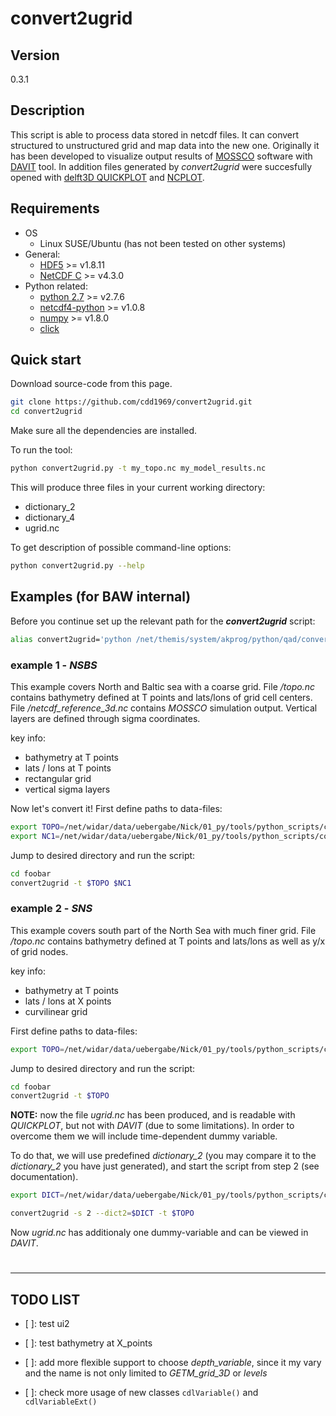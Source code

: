 # convert2ugrid
## Version
0.3.1

## Description
This script is able to process data stored in netcdf files. It can convert structured to unstructured grid and map data into the new one. Originally it has been developed to visualize output results of [MOSSCO](http://www.mossco.de/) software with [DAVIT](http://www.smileconsult.de/index.php?article_id=26&clang=1) tool. In addition files generated by *convert2ugrid* were succesfully opened with [delft3D QUICKPLOT](http://oss.deltares.nl/web/delft3d) and [NCPLOT](http://wiki.baw.de/methoden/index.php5/NCPLOT).

## Requirements

* OS
    * Linux SUSE/Ubuntu (has not been tested on other systems)
* General:
    * [HDF5](https://www.hdfgroup.org/HDF5/) >= v1.8.11
    * [NetCDF C](https://github.com/Unidata/netcdf-c) >= v4.3.0
* Python related:
    * [python 2.7](https://www.python.org/) >= v2.7.6
    * [netcdf4-python](https://github.com/Unidata/netcdf4-python) >= v1.0.8
    * [numpy](http://www.numpy.org/) >= v1.8.0
    * [click](http://click.pocoo.org/6/)


## Quick start
Download source-code from this page.
```sh
git clone https://github.com/cdd1969/convert2ugrid.git
cd convert2ugrid
```
Make sure all the dependencies are installed.

To run the tool:
```sh
python convert2ugrid.py -t my_topo.nc my_model_results.nc
```
This will produce three files in your current working directory:
* dictionary_2
* dictionary_4
* ugrid.nc

To get description of possible command-line options:
```sh
python convert2ugrid.py --help
```    

## Examples (for BAW internal)
Before you continue set up the relevant path for the ***convert2ugrid*** script:
```sh
alias convert2ugrid='python /net/themis/system/akprog/python/qad/convert2ugrid/convert2ugrid.py'
```
### example 1 - *NSBS*
This example covers North and Baltic sea with a coarse grid. File */topo.nc* contains bathymetry defined at T points and lats/lons of grid cell centers. File */netcdf_reference_3d.nc* contains *MOSSCO* simulation output. Vertical layers are defined through sigma coordinates.

key info:
- bathymetry at T points
- lats / lons at T points
- rectangular grid
- vertical sigma layers

Now let's convert it! First define paths to data-files:
```sh
export TOPO=/net/widar/data/uebergabe/Nick/01_py/tools/python_scripts/convert2ugrid/examples/1_nsbs/data/topo.nc
export NC1=/net/widar/data/uebergabe/Nick/01_py/tools/python_scripts/convert2ugrid/examples/1_nsbs/data/netcdf_reference_3d.nc
```
Jump to desired directory and run the script:
```sh
cd foobar
convert2ugrid -t $TOPO $NC1
```

### example 2 - *SNS*
This example covers south part of the North Sea with much finer grid. File */topo.nc* contains bathymetry defined at T points and lats/lons as well as y/x of grid nodes.

key info:
* bathymetry at T points
* lats / lons at X points
* curvilinear grid

First define paths to data-files:
```sh
export TOPO=/net/widar/data/uebergabe/Nick/01_py/tools/python_scripts/convert2ugrid/examples/2_sns/data/topo_extended.nc
```
Jump to desired directory and run the script:
```sh
cd foobar
convert2ugrid -t $TOPO
```
**NOTE:** now the file *ugrid.nc* has been produced, and is readable with *QUICKPLOT*, but not with *DAVIT* (due to some limitations). In order to overcome them we will include time-dependent dummy variable.

To do that, we will use predefined *dictionary_2* (you may compare it to the *dictionary_2* you have just generated), and start the script from step 2 (see documentation).
```sh
export DICT=/net/widar/data/uebergabe/Nick/01_py/tools/python_scripts/convert2ugrid/examples/2_sns/data/dictionary_2
```
```sh
convert2ugrid -s 2 --dict2=$DICT -t $TOPO
```

Now *ugrid.nc* has additionaly one dummy-variable and can be viewed in *DAVIT*. 
#
---
## TODO LIST

- [ ]: test ui2

- [ ]: test bathymetry at X_points

- [ ]: add more flexible support to choose *depth_variable*, since it my vary and the name is not only limited to *GETM_grid_3D* or *levels*

- [ ]: check more usage of new classes ```cdlVariable()``` and ```cdlVariableExt()```
